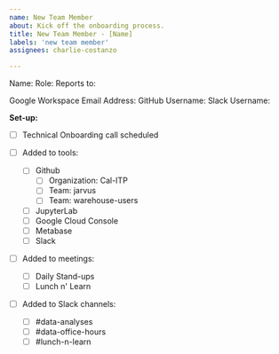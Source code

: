```yaml
---
name: New Team Member
about: Kick off the onboarding process.
title: New Team Member - [Name]
labels: 'new team member'
assignees: charlie-costanzo

---
```

Name:
Role:
Reports to:

Google Workspace Email Address:
GitHub Username:
Slack Username:

**Set-up:**
- [ ] Technical Onboarding call scheduled

- [ ] Added to tools:
  - [ ] Github
    - [ ] Organization: Cal-ITP
    - [ ] Team: jarvus
    - [ ] Team: warehouse-users
  - [ ] JupyterLab
  - [ ] Google Cloud Console
  - [ ] Metabase
  - [ ] Slack

- [ ] Added to meetings:
  - [ ] Daily Stand-ups
  - [ ] Lunch n' Learn

- [ ] Added to Slack channels:
  - [ ] #data-analyses
  - [ ] #data-office-hours
  - [ ] #lunch-n-learn
